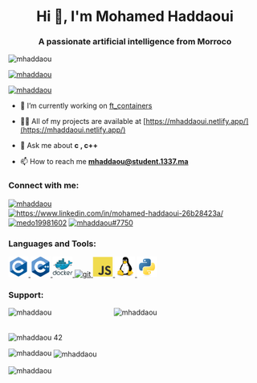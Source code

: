 <h1 align="center">Hi 👋, I'm Mohamed Haddaoui</h1>
<h3 align="center">A passionate artificial intelligence from Morroco</h3>

<p align="left"> <img src="https://komarev.com/ghpvc/?username=mhaddaou&label=Profile%20views&color=0e75b6&style=flat" alt="mhaddaou" /> </p>

<p align="left"> <a href="https://github.com/ryo-ma/github-profile-trophy"><img src="https://github-profile-trophy.vercel.app/?username=mhaddaou" alt="mhaddaou" /></a> </p>

<p align="left"> <a href="https://twitter.com/mhaddaou" target="blank"><img src="https://img.shields.io/twitter/follow/mhaddaou?logo=twitter&style=for-the-badge" alt="mhaddaou" /></a> </p>

- 🔭 I’m currently working on [ft_containers](https://projects.intra.42.fr/ft_containers/mhaddaou)

- 👨‍💻 All of my projects are available at [https://mhaddaoui.netlify.app/](https://mhaddaoui.netlify.app/)

- 💬 Ask me about **c , c++**

- 📫 How to reach me **mhaddaou@student.1337.ma**

<h3 align="left">Connect with me:</h3>
<p align="left">
<a href="https://twitter.com/mhaddaou" target="blank"><img align="center" src="https://raw.githubusercontent.com/rahuldkjain/github-profile-readme-generator/master/src/images/icons/Social/twitter.svg" alt="mhaddaou" height="30" width="40" /></a>
<a href="https://linkedin.com/in/https://www.linkedin.com/in/mohamed-haddaoui-26b28423a/" target="blank"><img align="center" src="https://raw.githubusercontent.com/rahuldkjain/github-profile-readme-generator/master/src/images/icons/Social/linked-in-alt.svg" alt="https://www.linkedin.com/in/mohamed-haddaoui-26b28423a/" height="30" width="40" /></a>
<a href="https://www.hackerrank.com/medo19981602" target="blank"><img align="center" src="https://raw.githubusercontent.com/rahuldkjain/github-profile-readme-generator/master/src/images/icons/Social/hackerrank.svg" alt="medo19981602" height="30" width="40" /></a>
<a href="https://discord.gg/mhaddaou#7750" target="blank"><img align="center" src="https://raw.githubusercontent.com/rahuldkjain/github-profile-readme-generator/master/src/images/icons/Social/discord.svg" alt="mhaddaou#7750" height="30" width="40" /></a>
</p>

<h3 align="left">Languages and Tools:</h3>
<p align="left"> <a href="https://www.cprogramming.com/" target="_blank" rel="noreferrer"> <img src="https://raw.githubusercontent.com/devicons/devicon/master/icons/c/c-original.svg" alt="c" width="40" height="40"/> </a> <a href="https://www.w3schools.com/cpp/" target="_blank" rel="noreferrer"> <img src="https://raw.githubusercontent.com/devicons/devicon/master/icons/cplusplus/cplusplus-original.svg" alt="cplusplus" width="40" height="40"/> </a> <a href="https://www.docker.com/" target="_blank" rel="noreferrer"> <img src="https://raw.githubusercontent.com/devicons/devicon/master/icons/docker/docker-original-wordmark.svg" alt="docker" width="40" height="40"/> </a> <a href="https://git-scm.com/" target="_blank" rel="noreferrer"> <img src="https://www.vectorlogo.zone/logos/git-scm/git-scm-icon.svg" alt="git" width="40" height="40"/> </a> <a href="https://developer.mozilla.org/en-US/docs/Web/JavaScript" target="_blank" rel="noreferrer"> <img src="https://raw.githubusercontent.com/devicons/devicon/master/icons/javascript/javascript-original.svg" alt="javascript" width="40" height="40"/> </a> <a href="https://www.linux.org/" target="_blank" rel="noreferrer"> <img src="https://raw.githubusercontent.com/devicons/devicon/master/icons/linux/linux-original.svg" alt="linux" width="40" height="40"/> </a> <a href="https://www.python.org" target="_blank" rel="noreferrer"> <img src="https://raw.githubusercontent.com/devicons/devicon/master/icons/python/python-original.svg" alt="python" width="40" height="40"/> </a> </p>


<h3 align="left">Support:</h3>
<p><a href="https://www.buymeacoffee.com/mhaddaou"> <img align="left" src="https://cdn.buymeacoffee.com/buttons/v2/default-yellow.png" height="50" width="210" alt="mhaddaou" /></a><a href="https://ko-fi.com/mhaddaou"> <img align="left" src="https://cdn.ko-fi.com/cdn/kofi3.png?v=3" height="50" width="210" alt="mhaddaou" /></a></p><br><br>

<img src="https://badge.mediaplus.ma/binary/mhaddaou" alt="mhaddaou 42" width="500">

<p><img align="left" src="https://github-readme-stats.vercel.app/api/top-langs?username=mhaddaou&show_icons=true&locale=en&layout=compact" alt="mhaddaou" /></p>

<p>&nbsp;<img align="center" src="https://github-readme-stats.vercel.app/api?username=mhaddaou&show_icons=true&locale=en" alt="mhaddaou" /></p>

<p><img align="center" src="https://github-readme-streak-stats.herokuapp.com/?user=mhaddaou&" alt="mhaddaou" /></p>

